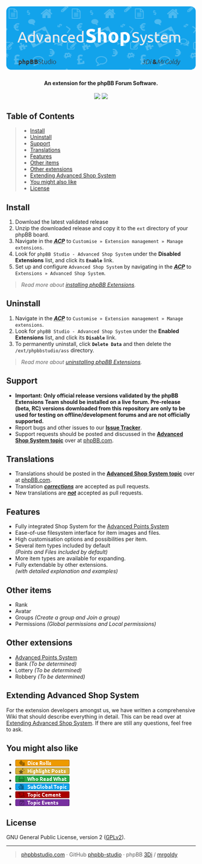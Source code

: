 <h1 align="center"><img src="./images/ass.png" alt="Advanced Shop System" /></h1>
<h4 align="center">An extension for the phpBB Forum Software.</h4>

<p align="center">
	<img src="https://img.shields.io/badge/Version-1.0.0-12a3eb.svg" />
	<img src="https://img.shields.io/badge/License-GPLv2-gold.svg" />
</p>

## Table of Contents
> - [Install](#install)
> - [Uninstall](#uninstall)
> - [Support](#support)
> - [Translations](#translations)
> - [Features](#features)
> - [Other items](#other-items)
> - [Other extensions](#other-extensions)
> - [Extending Advanced Shop System](#extending-advanced-shop-system)
> - [You might also like](#you-might-also-like)
> - [License](#license)

## Install
1. Download the latest validated release
2. Unzip the downloaded release and copy it to the `ext` directory of your phpBB board.
3. Navigate in the ***<abbr title="Administration Control Panel">ACP</abbr>*** to `Customise » Extension management » Manage extensions`.
4. Look for `phpBB Studio - Advanced Shop System` under the **Disabled Extensions** list, and click its **`Enable`** link.
5. Set up and configure `Advanced Shop System` by navigating in the ***<abbr title="Administration Control Panel">ACP</abbr>*** to `Extensions » Advanced Shop System`.

> *Read more about [installing phpBB Extensions](https://www.phpbb.com/extensions/installing/#installing).*

## Uninstall
1. Navigate in the ***<abbr title="Administration Control Panel">ACP</abbr>*** to `Customise » Extension management » Manage extensions`.
2. Look for `phpBB Studio - Advanced Shop System` under the **Enabled Extensions** list, and click its **`Disable`** link.
3. To permanently uninstall, click **`Delete Data`** and then delete the `/ext/phpbbstudio/ass` directory.

> *Read more about [uninstalling phpBB Extensions](https://www.phpbb.com/extensions/installing/#removing).*

## Support
- **Important: Only official release versions validated by the phpBB Extensions Team should be installed on a live forum. Pre-release (beta, RC) versions downloaded from this repository are only to be used for testing on offline/development forums and are not officially supported.**
- Report bugs and other issues to our **[Issue Tracker](https://github.com/phpBB-Studio/AdvancedShopSystem/issues)**.
- Support requests should be posted and discussed in the **[Advanced Shop System topic](https://www.phpbb.com/community/viewtopic.php?f=456&t=2522331&p=15319521)** over at [phpBB.com](https://www.phpbb.com).

## Translations
- Translations should be posted in the **[Advanced Shop System topic](https://www.phpbb.com/community/viewtopic.php?f=456&t=2522331&p=15319521)** over at [phpBB.com](https://www.phpbb.com).
- Translation <u>***corrections***</u> are accepted as pull requests.
- New translations are <u>***not***</u> accepted as pull requests.

## Features
- Fully integrated Shop System for the [Advanced Points System](https://github.com/phpBB-Studio/AdvancedPointsSystem)
- Ease-of-use filesystem interface for item images and files.
- High customisation options and possibilities per item.
- Several item types included by default<br />*(Points and Files included by default)*
- More item types are available for expanding.
- Fully extendable by other extensions.<br />*(with detailed explanation and examples)*

## Other items
- Rank
- Avatar
- Groups *(Create a group and Join a group)*
- Permissions *(Global permissions and Local permissions)*

## Other extensions
- [Advanced Points System](https://github.com/phpBB-Studio/AdvancedPointsSystem)
- Bank _(To be determined)_
- Lottery _(To be determined)_
- Robbery _(To be determined)_

## Extending Advanced Shop System
For the extension developers amongst us, we have written a comprehensive Wiki that should describe everything in detail.
This can be read over at [Extending Advanced Shop System](https://github.com/phpBB-Studio/AdvancedShopSystem/wiki/Extending-ASS). If there are still any questions, feel free to ask.

## You might also like
- <a href="https://github.com/phpBB-Studio/DiceRolls"><img src="./images/dice_rolls.png" alt="Dice Rolls" /></a>
- <a href="https://github.com/phpBB-Studio/HighlightPosts"><img src="./images/highlight_posts.png" alt="Highlight Posts" /></a>
- <a href="https://github.com/phpBB-Studio/WhoReadWhat"><img src="./images/who_read_what.png" alt="Who Read What" /></a>
- <a href="https://github.com/phpBB-Studio/SubGlobalTopics"><img src="./images/subglobal_topic.png" alt="Sub Global Topic" /></a>
- <a href="https://github.com/phpBB-Studio/TopicCementStyle"><img src="./images/topic_cement.png" alt="Topic Cement Style" /></a>
- <a href="https://github.com/phpBB-Studio/DateTopicStarterTemplate"><img src="./images/topic_events.png" alt="Topic Events" /></a>


## License
GNU General Public License, version 2 ([GPLv2](license.txt)).

---
> [phpbbstudio.com](https://www.phpbbstudio.com) · GitHub [phpbb-studio](https://github.com/phpbb-studio/) · phpBB [3Di](https://www.phpbb.com/community/memberlist.php?mode=viewprofile&u=177467) / [mrgoldy](https://www.phpbb.com/community/memberlist.php?mode=viewprofile&u=1114105)

